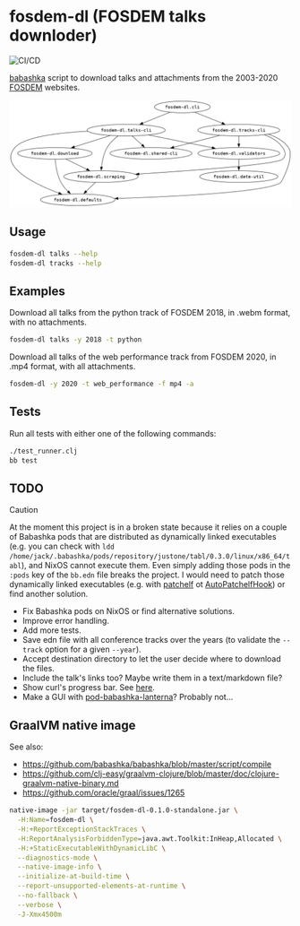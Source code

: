 # fosdem-dl (FOSDEM talks downloder)

![CI/CD](https://github.com/jackdbd/fosdem-dl/actions/workflows/ci-cd.yml/badge.svg)

[babashka](https://github.com/babashka/babashka) script to download talks and attachments from the 2003-2020 [FOSDEM](https://fosdem.org/2021/) websites.

![Dependency graph of all the namespaces](./resources/img/namespaces.png)

## Usage

```sh
fosdem-dl talks --help
fosdem-dl tracks --help
```

## Examples

Download all talks from the python track of FOSDEM 2018, in .webm format, with no attachments.

```sh
fosdem-dl talks -y 2018 -t python
```

Download all talks of the web performance track from FOSDEM 2020, in .mp4 format, with all attachments.

```sh
fosdem-dl -y 2020 -t web_performance -f mp4 -a
```

## Tests

Run all tests with either one of the following commands:

```sh
./test_runner.clj
bb test
```

## TODO

> [!CAUTION]
> At the moment this project is in a broken state because it relies on a couple of Babashka pods that are distributed as dynamically linked executables (e.g. you can check with `ldd  /home/jack/.babashka/pods/repository/justone/tabl/0.3.0/linux/x86_64/tabl`), and NixOS cannot execute them.
> Even simply adding those pods in the `:pods` key of the `bb.edn` file breaks the project.
> I would need to patch those dynamically linked executables (e.g. with [patchelf](https://github.com/NixOS/patchelf) ot [AutoPatchelfHook](https://nixos.wiki/wiki/Packaging/Binaries)) or find another solution.

- Fix Babashka pods on NixOS or find alternative solutions.
- Improve error handling.
- Add more tests.
- Save edn file with all conference tracks over the years (to validate the `--track` option for a given `--year`).
- Accept destination directory to let the user decide where to download the files.
- Include the talk's links too? Maybe write them in a text/markdown file?
- Show curl's progress bar. See [here](https://github.com/babashka/babashka.curl/issues/34).
- Make a GUI with [pod-babashka-lanterna](https://github.com/babashka/pod-babashka-lanterna)? Probably not...

## GraalVM native image

See also:

- https://github.com/babashka/babashka/blob/master/script/compile
- https://github.com/clj-easy/graalvm-clojure/blob/master/doc/clojure-graalvm-native-binary.md
- https://github.com/oracle/graal/issues/1265

```sh
native-image -jar target/fosdem-dl-0.1.0-standalone.jar \
  -H:Name=fosdem-dl \
  -H:+ReportExceptionStackTraces \
  -H:ReportAnalysisForbiddenType=java.awt.Toolkit:InHeap,Allocated \
  -H:+StaticExecutableWithDynamicLibC \
  --diagnostics-mode \
  --native-image-info \
  --initialize-at-build-time \
  --report-unsupported-elements-at-runtime \
  --no-fallback \
  --verbose \
  -J-Xmx4500m
```
